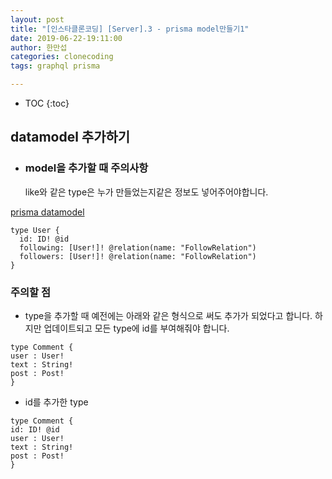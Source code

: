 ```yaml
---
layout: post
title: "[인스타클론코딩] [Server].3 - prisma model만들기1"
date: 2019-06-22-19:11:00
author: 한만섭
categories: clonecoding
tags: graphql prisma

---
```




* TOC
{:toc}
## datamodel 추가하기

- ### model을 추가할 때 주의사항
  like와 같은 type은 누가 만들었는지같은 정보도 넣어주어야합니다.

[prisma datamodel](https://www.prisma.io/docs/datamodel-and-migrations/datamodel-MYSQL-knul/)

```
type User {
  id: ID! @id
  following: [User!]! @relation(name: "FollowRelation")
  followers: [User!]! @relation(name: "FollowRelation")
}
```

### 주의할 점

- type을 추가할 때 예전에는 아래와 같은 형식으로 써도 추가가 되었다고 합니다. 하지만 업데이트되고 모든 type에 id를 부여해줘야 합니다.

```
type Comment {
user : User!
text : String!
post : Post!
}
```

- id를 추가한 type

```
type Comment {
id: ID! @id
user : User!
text : String!
post : Post!
}
```
